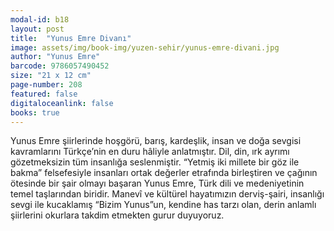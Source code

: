 ```yaml
---
modal-id: b18
layout: post
title:  "Yunus Emre Divanı"
image: assets/img/book-img/yuzen-sehir/yunus-emre-divani.jpg
author: "Yunus Emre"
barcode: 9786057490452
size: "21 x 12 cm"
page-number: 208
featured: false
digitaloceanlink: false
books: true
---
```


Yunus Emre şiirlerinde hoşgörü, barış, kardeşlik, insan ve doğa sevgisi kavramlarını Türkçe’nin en duru hâliyle anlatmıştır.
Dil, din, ırk ayrımı gözetmeksizin tüm insanlığa seslenmiştir.
“Yetmiş iki millete bir göz ile bakma” felsefesiyle insanları ortak değerler etrafında birleştiren ve çağının ötesinde bir şair olmayı başaran Yunus Emre, Türk dili ve medeniyetinin temel taşlarından biridir.
Manevî ve kültürel hayatımızın derviş-şairi, insanlığı sevgi ile kucaklamış “Bizim Yunus”un, kendine has tarzı olan, derin anlamlı şiirlerini okurlara takdim etmekten gurur duyuyoruz.